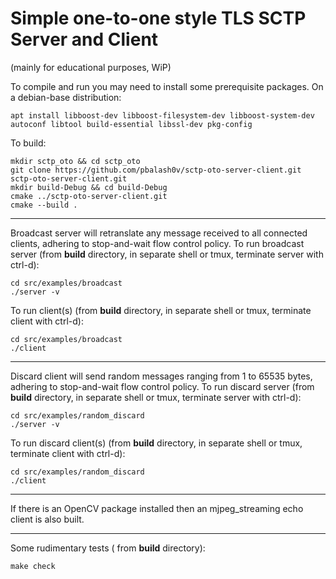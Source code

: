 # Simple one-to-one style TLS SCTP Server and Client
(mainly for educational purposes, WiP)

To compile and run you may need to install some prerequisite packages.
On a debian-base distribution:
```console
apt install libboost-dev libboost-filesystem-dev libboost-system-dev autoconf libtool build-essential libssl-dev pkg-config 
```

To build:
```console
mkdir sctp_oto && cd sctp_oto
git clone https://github.com/pbalash0v/sctp-oto-server-client.git sctp-oto-server-client.git
mkdir build-Debug && cd build-Debug
cmake ../sctp-oto-server-client.git
cmake --build .
```

---  
Broadcast server will retranslate any message received to all connected clients, adhering to stop-and-wait flow control policy.
To run broadcast server (from **build** directory, in separate shell or tmux, terminate server with ctrl-d):
```console
cd src/examples/broadcast
./server -v
```

To run client(s) (from **build** directory, in separate shell or tmux, terminate client with ctrl-d):
```console
cd src/examples/broadcast
./client
```

---  
Discard client will send random messages ranging from 1 to 65535 bytes, adhering to stop-and-wait flow control policy.
To run discard server (from **build** directory, in separate shell or tmux, terminate server with ctrl-d):
```console
cd src/examples/random_discard
./server -v
```

To run discard client(s) (from **build** directory, in separate shell or tmux, terminate client with ctrl-d):
```console
cd src/examples/random_discard
./client
```
---
If there is an OpenCV package installed then an mjpeg_streaming echo client is also built.

---
Some rudimentary tests ( from **build** directory):
```console
make check
```

